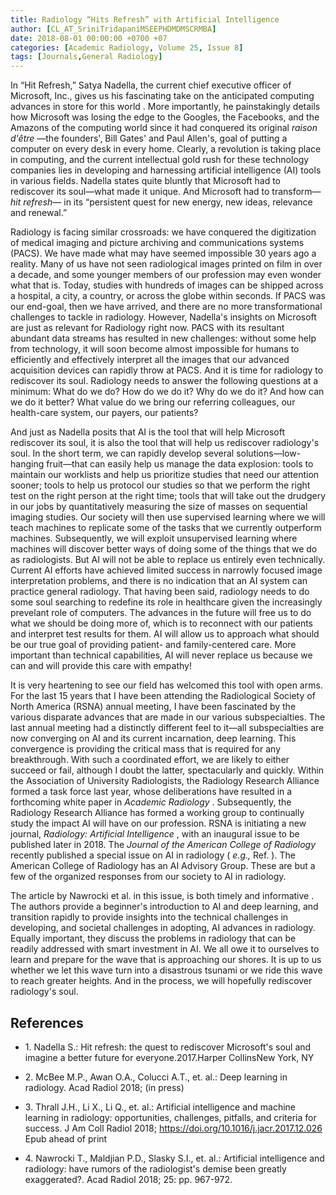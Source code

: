 ```yaml
---
title: Radiology “Hits Refresh” with Artificial Intelligence
author: [CL_AT_SriniTridapaniMSEEPHDMDMSCRMBA]
date: 2018-08-01 00:00:00 +0700 +07
categories: [Academic Radiology, Volume 25, Issue 8]
tags: [Journals,General Radiology]
---
```

In “Hit Refresh,” Satya Nadella, the current chief executive officer of Microsoft, Inc., gives us his fascinating take on the anticipated computing advances in store for this world . More importantly, he painstakingly details how Microsoft was losing the edge to the Googles, the Facebooks, and the Amazons of the computing world since it had conquered its original _raison d'être_ —the founders', Bill Gates' and Paul Allen's, goal of putting a computer on every desk in every home. Clearly, a revolution is taking place in computing, and the current intellectual gold rush for these technology companies lies in developing and harnessing artificial intelligence (AI) tools in various fields. Nadella states quite bluntly that Microsoft had to rediscover its soul—what made it unique. And Microsoft had to transform— _hit refresh—_ in its “persistent quest for new energy, new ideas, relevance and renewal.”

Radiology is facing similar crossroads: we have conquered the digitization of medical imaging and picture archiving and communications systems (PACS). We have made what may have seemed impossible 30 years ago a reality. Many of us have not seen radiological images printed on film in over a decade, and some younger members of our profession may even wonder what that is. Today, studies with hundreds of images can be shipped across a hospital, a city, a country, or across the globe within seconds. If PACS was our end-goal, then we have arrived, and there are no more transformational challenges to tackle in radiology. However, Nadella's insights on Microsoft are just as relevant for Radiology right now. PACS with its resultant abundant data streams has resulted in new challenges: without some help from technology, it will soon become almost impossible for humans to efficiently and effectively interpret all the images that our advanced acquisition devices can rapidly throw at PACS. And it is time for radiology to rediscover its soul. Radiology needs to answer the following questions at a minimum: What do we do? How do we do it? Why do we do it? And how can we do it better? What value do we bring our referring colleagues, our health-care system, our payers, our patients?

And just as Nadella posits that AI is the tool that will help Microsoft rediscover its soul, it is also the tool that will help us rediscover radiology's soul. In the short term, we can rapidly develop several solutions—low-hanging fruit—that can easily help us manage the data explosion: tools to maintain our worklists and help us prioritize studies that need our attention sooner; tools to help us protocol our studies so that we perform the right test on the right person at the right time; tools that will take out the drudgery in our jobs by quantitatively measuring the size of masses on sequential imaging studies. Our society will then use supervised learning where we will teach machines to replicate some of the tasks that we currently outperform machines. Subsequently, we will exploit unsupervised learning where machines will discover better ways of doing some of the things that we do as radiologists. But AI will not be able to replace us entirely even technically. Current AI efforts have achieved limited success in narrowly focused image interpretation problems, and there is no indication that an AI system can practice general radiology. That having been said, radiology needs to do some soul searching to redefine its role in healthcare given the increasingly prevelant role of computers. The advances in the future will free us to do what we should be doing more of, which is to reconnect with our patients and interpret test results for them. AI will allow us to approach what should be our true goal of providing patient- and family-centered care. More important than technical capabilities, AI will never replace us because we can and will provide this care with empathy!

It is very heartening to see our field has welcomed this tool with open arms. For the last 15 years that I have been attending the Radiological Society of North America (RSNA) annual meeting, I have been fascinated by the various disparate advances that are made in our various subspecialties. The last annual meeting had a distinctly different feel to it—all subspecialties are now converging on AI and its current incarnation, deep learning. This convergence is providing the critical mass that is required for any breakthrough. With such a coordinated effort, we are likely to either succeed or fail, although I doubt the latter, spectacularly and quickly. Within the Association of University Radiologists, the Radiology Research Alliance formed a task force last year, whose deliberations have resulted in a forthcoming white paper in _Academic Radiology_ . Subsequently, the Radiology Research Alliance has formed a working group to continually study the impact AI will have on our profession. RSNA is initiating a new journal, _Radiology: Artificial Intelligence_ , with an inaugural issue to be published later in 2018. The _Journal of the American College of Radiology_ recently published a special issue on AI in radiology ( _e.g.,_ Ref. ). The American College of Radiology has an AI Advisory Group. These are but a few of the organized responses from our society to AI in radiology.

The article by Nawrocki et al. in this issue, is both timely and informative . The authors provide a beginner's introduction to AI and deep learning, and transition rapidly to provide insights into the technical challenges in developing, and societal challenges in adopting, AI advances in radiology. Equally important, they discuss the problems in radiology that can be readily addressed with smart investment in AI. We all owe it to ourselves to learn and prepare for the wave that is approaching our shores. It is up to us whether we let this wave turn into a disastrous tsunami or we ride this wave to reach greater heights. And in the process, we will hopefully rediscover radiology's soul.

## References

- 1\. Nadella S.: Hit refresh: the quest to rediscover Microsoft's soul and imagine a better future for everyone.2017.Harper CollinsNew York, NY


- 2\. McBee M.P., Awan O.A., Colucci A.T., et. al.: Deep learning in radiology. Acad Radiol 2018; (in press)


- 3\. Thrall J.H., Li X., Li Q., et. al.: Artificial intelligence and machine learning in radiology: opportunities, challenges, pitfalls, and criteria for success. J Am Coll Radiol 2018;  https://doi.org/10.1016/j.jacr.2017.12.026 Epub ahead of print


- 4\. Nawrocki T., Maldjian P.D., Slasky S.I., et. al.: Artificial intelligence and radiology: have rumors of the radiologist's demise been greatly exaggerated?. Acad Radiol 2018; 25: pp. 967-972.